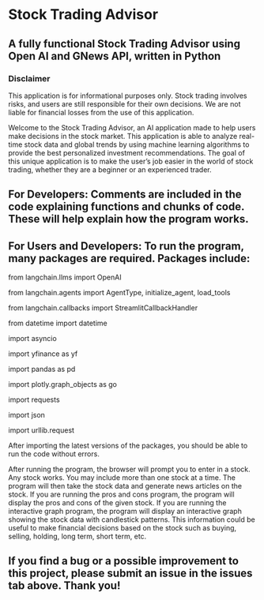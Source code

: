 # Stock Trading Advisor

## A fully functional Stock Trading Advisor using Open AI and GNews API, written in Python

### Disclaimer 
This application is for informational purposes only. Stock trading involves risks, and users are
still responsible for their own decisions. We are not liable for financial losses from the use of this application.

Welcome to the Stock Trading Advisor, an AI application made to help users make decisions in
the stock market. This application is able to analyze real-time stock data and global trends by using
machine learning algorithms to provide the best personalized investment recommendations. The goal of
this unique application is to make the user’s job easier in the world of stock trading, whether they
are a beginner or an experienced trader.

## For Developers: Comments are included in the code explaining functions and chunks of code. These will help explain how the program works.

## For Users and Developers: To run the program, many packages are required. Packages include: 

from langchain.llms import OpenAI

from langchain.agents import AgentType, initialize_agent, load_tools

from langchain.callbacks import StreamlitCallbackHandler

from datetime import datetime

import asyncio

import yfinance as yf

import pandas as pd

import plotly.graph_objects as go

import requests

import json

import urllib.request

After importing the latest versions of the packages, you should be able to run the code without errors. 

After running the program, the browser will prompt you to enter in a stock. Any stock works. You may include
more than one stock at a time. The program will then take the stock data and generate news articles on the
stock. If you are running the pros and cons program, the program will display the pros and cons
of the given stock. If you are running the interactive graph program, the program will display
an interactive graph showing the stock data with candlestick patterns. This information could be useful
to make financial decisions based on the stock such as buying, selling, holding, long term, short term, etc.

## If you find a bug or a possible improvement to this project, please submit an issue in the issues tab above. Thank you!
